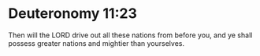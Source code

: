 # Deuteronomy 11:23

Then will the LORD drive out all these nations from before you, and ye shall possess greater nations and mightier than yourselves.